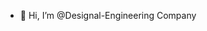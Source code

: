 - 👋 Hi, I’m @Designal-Engineering Company


<!---
Designal-Engineering/Designal-Engineering is a ✨ special ✨ repository because its `README.md` (this file) appears on your GitHub profile.
You can click the Preview link to take a look at your changes.
--->
